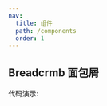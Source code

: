 ```yaml
---
nav:
  title: 组件
  path: /components
  order: 1
---
```


## Breadcrmb 面包屑

代码演示:

<code src="./demo/basic.jsx" ></code>

<API></API>
